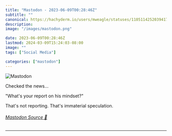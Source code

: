 ```yaml
---
title: "Mastodon - 2023-06-09T00:28:46Z"
subtitle: ""
canonical: https://hachyderm.io/users/mweagle/statuses/110511425203941788
description:
image: "/images/mastodon.png"

date: 2023-06-09T00:28:46Z
lastmod: 2024-03-09T15:24:03-08:00
image: ""
tags: ["Social Media"]

categories: ["mastodon"]
---
```

![Mastodon](/images/mastodon.png)

<p>Checked the news...</p><p>&quot;What&#39;s your report on his mindset?&quot;</p><p>That&#39;s not reporting. That&#39;s immaterial speculation.</p>


###### [Mastodon Source 🐘](https://hachyderm.io/@mweagle/110511425203941788)

___
